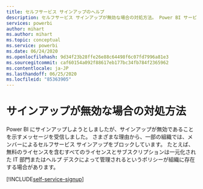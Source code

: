```yaml
---
title: セルフサービス サインアップのヘルプ
description: セルフサービス サインアップが無効な場合の対処方法。 Power BI サービスにサインアップできない。
services: powerbi
author: mihart
ms.author: mihart
ms.topic: conceptual
ms.service: powerbi
ms.date: 06/24/2020
ms.openlocfilehash: 9d34f23b28ffe26e88c64498f6c07fd7996a81e3
ms.sourcegitcommit: caf60154a092f88617eb177bc34fb784f2365962
ms.contentlocale: ja-JP
ms.lasthandoff: 06/25/2020
ms.locfileid: "85363905"
---
```

# <a name="what-to-do-if-sign-up-is-disabled"></a>サインアップが無効な場合の対処方法

Power BI にサインアップしようとしましたが、サインアップが無効であることを示すメッセージを受信しました。 さまざまな理由から、一部の組織では、メンバーによるセルフサービス サインアップをブロックしています。  たとえば、無料のライセンスを含むすべてのライセンスとサブスクリプションは一元化された IT 部門またはヘルプ デスクによって管理されるというポリシーが組織に存在する場合があります。 

[!INCLUDE[self-service-signup](../includes/self-service-signup-help.md)]